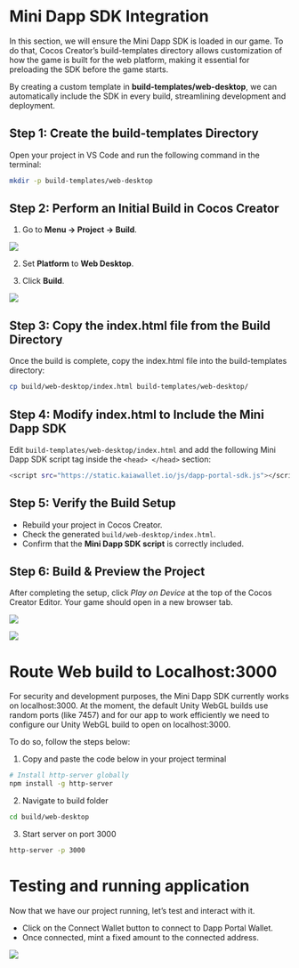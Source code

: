 # Mini Dapp SDK Integration

In this section, we will ensure the Mini Dapp SDK is loaded in our game. To do that, Cocos Creator’s build-templates directory allows customization of how the game is built for the web platform, making it essential for preloading the SDK before the game starts.

By creating a custom template in **build-templates/web-desktop**, we can automatically include the SDK in every build, streamlining development and deployment.

## Step 1: Create the build-templates Directory <a id="create-build-template-directory"></a>

Open your project in VS Code and run the following command in the terminal:

```bash
mkdir -p build-templates/web-desktop
```

## Step 2: Perform an Initial Build in Cocos Creator <a id="perform-initial-build"></a>

1. Go to **Menu → Project → Build**.

![](/img/minidapps/cocos-creator/cp-build-r.png)

2. Set **Platform** to **Web Desktop**.

3. Click **Build**.

![](/img/minidapps/cocos-creator/cp-build-details-r.png)

## Step 3: Copy the index.html file from the Build Directory <a id="copy-index-html-from-build-dir"></a>

Once the build is complete, copy the index.html file into the build-templates directory:

```bash
cp build/web-desktop/index.html build-templates/web-desktop/
```

## Step 4: Modify index.html to Include the Mini Dapp SDK <a id="modify-index-html-to-include-dapp-portal-sdk"></a>

Edit `build-templates/web-desktop/index.html` and add the following Mini Dapp SDK script tag inside the `<head> </head>` section:

```bash
<script src="https://static.kaiawallet.io/js/dapp-portal-sdk.js"></script>
```

## Step 5: Verify the Build Setup <a id="verify-build-setup"></a>

- Rebuild your project in Cocos Creator.
- Check the generated `build/web-desktop/index.html`.
- Confirm that the **Mini Dapp SDK script** is correctly included.

## Step 6: Build & Preview the Project <a id="build-preview-project"></a>

After completing the setup, click _Play on Device_ at the top of the Cocos Creator Editor. Your game should open in a new browser tab.

![](/img/minidapps/cocos-creator/cp-play-game-r.png)

![](/img/minidapps/cocos-creator/cp-localhost-build-r.png)

# Route Web build to Localhost:3000 <a id="route-web-build"></a>

For security and development purposes, the Mini Dapp SDK currently works on localhost:3000. At the moment, the default Unity WebGL builds use random ports (like 7457) and for our app to work efficiently we need to configure our Unity WebGL build to open on localhost:3000.

To do so, follow the steps below:

1. Copy and paste the code below in your project terminal

```bash
# Install http-server globally
npm install -g http-server
```

2. Navigate to build folder

```bash
cd build/web-desktop
```

3. Start server on port 3000

```bash
http-server -p 3000
```

# Testing and running application <a id="route-web-build"></a>

Now that we have our project running, let’s test and interact with it.

- Click on the Connect Wallet button to connect to Dapp Portal Wallet.
- Once connected, mint a fixed amount to the connected address.

![](/img/minidapps/cocos-creator/cocos-demo.gif)
